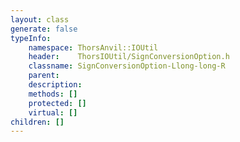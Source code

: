 ```yaml
---
layout: class
generate: false
typeInfo:
    namespace: ThorsAnvil::IOUtil
    header:    ThorsIOUtil/SignConversionOption.h
    classname: SignConversionOption-Llong-long-R
    parent:    
    description: 
    methods: []
    protected: []
    virtual: []
children: []
---
```

